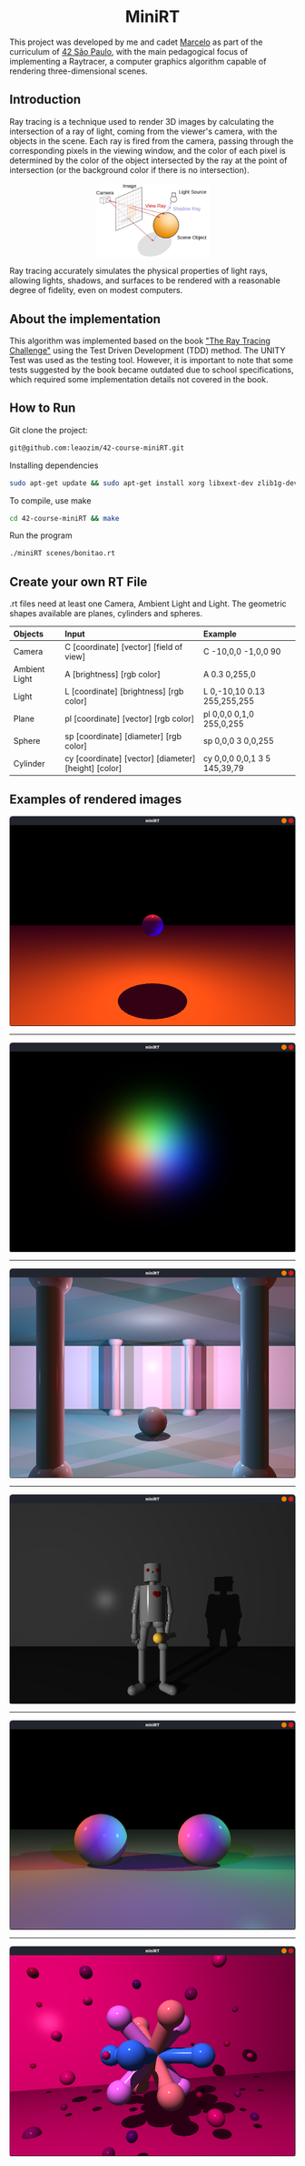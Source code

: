 <h1 align=center>MiniRT</h1>

This project was developed by me and cadet  <a href="https://github.com/meritissimo1">Marcelo</a> as part of the curriculum of <a href="https://github.com/42sp">42 São Paulo</a>, with the main pedagogical focus of implementing a Raytracer, a computer graphics algorithm capable of rendering three-dimensional scenes.

## Introduction
Ray tracing is a technique used to render 3D images by calculating the intersection of a ray of light, coming from the viewer's camera, with the objects in the scene. Each ray is fired from the camera, passing through the corresponding pixels in the viewing window, and the color of each pixel is determined by the color of the object intersected by the ray at the point of intersection (or the background color if there is no intersection).
<p align="center">
  <img align="center" src="https://github.com/leaozim/42-course-miniRT/blob/main/images/ray.jpeg" width="40%" />
</p>
Ray tracing accurately simulates the physical properties of light rays, allowing lights, shadows, and surfaces to be rendered with a reasonable degree of fidelity, even on modest computers.

## About the implementation

This algorithm was implemented based on the book <a href="http://raytracerchallenge.com/">"The Ray Tracing Challenge"</a> using the Test Driven Development (TDD) method. The UNITY Test was used as the testing tool. However, it is important to note that some tests suggested by the book became outdated due to school specifications, which required some implementation details not covered in the book.

## How to Run 

Git clone the project:
```sh
git@github.com:leaozim/42-course-miniRT.git
```
Installing dependencies
```sh
sudo apt-get update && sudo apt-get install xorg libxext-dev zlib1g-dev
```
To compile, use make
```sh
cd 42-course-miniRT && make
```
Run the program
```sh
./miniRT scenes/bonitao.rt
```
## Create your own RT File

.rt files need at least one Camera, Ambient Light and Light. The geometric shapes available are planes, cylinders and spheres.

| **Objects**   | **Input**                                            | **Example**                  |
| :----         | :--------------------------------------------------- | :--------------------------- |
| Camera        | C  [coordinate] [vector] [field of view]             | C  -10,0,0 -1,0,0 90         |
| Ambient Light | A  [brightness] [rgb color]                          | A  0.3 0,255,0               |
| Light         | L  [coordinate] [brightness] [rgb color]             | L 0,-10,10 0.13 255,255,255  |
| Plane         | pl [coordinate] [vector] [rgb color]                 | pl 0,0,0 0,1,0 255,0,255     |
| Sphere        | sp [coordinate] [diameter] [rgb color]               | sp 0,0,0 3 0,0,255           |
| Cylinder      | cy [coordinate] [vector] [diameter] [height] [color] | cy 0,0,0 0,0,1 3 5 145,39,79 |



## Examples of rendered images

<p align=center>
<img align="center"  src="https://github.com/leaozim/42-course-miniRT/blob/main/images/brightness2.png"</>
</p>

___

<p align=center>
<img align="center" src="https://github.com/leaozim/42-course-miniRT/blob/main/images/rodrigo.png"</>
</p>

___

<p align=center>
<img align="center" src="https://github.com/leaozim/42-course-miniRT/blob/main/images/room.png"</>
</p>

___

<p align=center>
<img align="center"  src="https://github.com/leaozim/42-course-miniRT/blob/main/images/man.png"</>
</p>

___

<p align=center>
<img align="center"  src="https://github.com/leaozim/42-course-miniRT/blob/main/images/lights_in_the_spheres.png"</>
</p>

___

<p align=center>
<img align="center"  src="https://github.com/leaozim/42-course-miniRT/blob/main/images/doidao.png"</>
</p>


